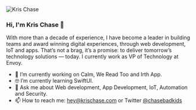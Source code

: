 <img src="https://krischase.com/static/kris_hero-442052b290afc66911ef14b943dae4c8.jpg" alt="Kris Chase" />

### Hi, I'm Kris Chase 👋

With more than a decade of experience, I have become a leader in building teams and award winning digital experiences, through web development, IoT and apps. That’s not a brag, it’s a promise: to deliver tomorrow’s technology solutions — today. I currently work as VP of Technology at Envoy. 

- 📱  I’m currently working on Calm, We Read Too and Irth App.
- 🤓 I’m currently learning SwiftUI.
- 💬  Ask me about Web development, App Development, IoT, Automation and Security.
- 📫  How to reach me: hey@krischase.com or Twitter [@chasebadkids](twitter.com/chasebadkids)

